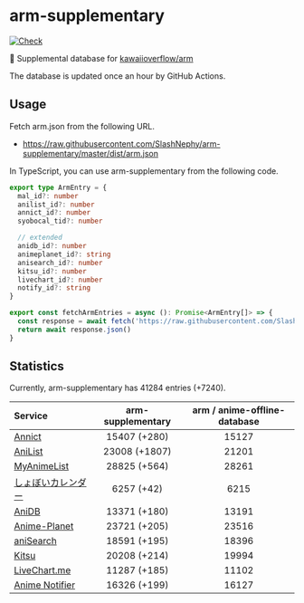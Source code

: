 # arm-supplementary

[![Check](https://github.com/SlashNephy/arm-supplementary/actions/workflows/check-node.yml/badge.svg)](https://github.com/SlashNephy/arm-supplementary/actions/workflows/check-node.yml)

💊 Supplemental database for [kawaiioverflow/arm](https://github.com/kawaiioverflow/arm)

The database is updated once an hour by GitHub Actions.

## Usage

Fetch arm.json from the following URL.

- https://raw.githubusercontent.com/SlashNephy/arm-supplementary/master/dist/arm.json

In TypeScript, you can use arm-supplementary from the following code.

```TypeScript
export type ArmEntry = {
  mal_id?: number
  anilist_id?: number
  annict_id?: number
  syobocal_tid?: number

  // extended
  anidb_id?: number
  animeplanet_id?: string
  anisearch_id?: number
  kitsu_id?: number
  livechart_id?: number
  notify_id?: string
}

export const fetchArmEntries = async (): Promise<ArmEntry[]> => {
  const response = await fetch('https://raw.githubusercontent.com/SlashNephy/arm-supplementary/master/dist/arm.json')
  return await response.json()
}
```

## Statistics

Currently, arm-supplementary has 41284 entries (+7240).

| Service                                     | arm-supplementary | arm / anime-offline-database |
| :------------------------------------------ | :---------------: | :--------------------------: |
| [Annict](https://annict.com)                |   15407 (+280)    |            15127             |
| [AniList](https://anilist.co)               |   23008 (+1807)   |            21201             |
| [MyAnimeList](https://myanimelist.net)      |   28825 (+564)    |            28261             |
| [しょぼいカレンダー](https://cal.syoboi.jp) |    6257 (+42)     |             6215             |
| [AniDB](https://anidb.net)                  |   13371 (+180)    |            13191             |
| [Anime-Planet](https://anime-planet.com)    |   23721 (+205)    |            23516             |
| [aniSearch](https://anisearch.com)          |   18591 (+195)    |            18396             |
| [Kitsu](https://kitsu.io)                   |   20208 (+214)    |            19994             |
| [LiveChart.me](https://livechart.me)        |   11287 (+185)    |            11102             |
| [Anime Notifier](https://notify.moe)        |   16326 (+199)    |            16127             |
